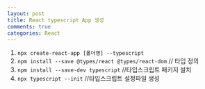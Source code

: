 ```yaml
---
layout: post
title: React typescript App 생성
comments: true
categories: React
---
```

1. ```npx create-react-app [폴더명] --typescript```
2. ```npm install --save @types/react @types/react-dom``` // 타입 정의
3. ```npm install --save-dev typescript``` //타입스크립트 패키지 설치
4. ```npx typescript --init``` //타입스크립트 설정파일 생성
